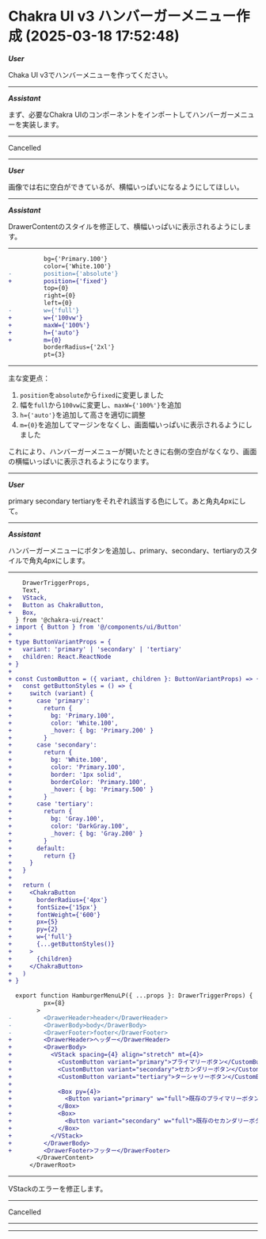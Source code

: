 <!-- Generated by SpecStory -->

# Chakra UI v3 ハンバーガーメニュー作成 (2025-03-18 17:52:48)

_**User**_

Chaka UI v3でハンバーメニューを作ってください。

---

_**Assistant**_

まず、必要なChakra UIのコンポーネントをインポートしてハンバーガーメニューを実装します。

---

Cancelled

---

_**User**_

画像では右に空白ができているが、横幅いっぱいになるようにしてほしい。

---

_**Assistant**_

DrawerContentのスタイルを修正して、横幅いっぱいに表示されるようにします。

---

```diff
          bg={'Primary.100'}
          color={'White.100'}
-         position={'absolute'}
+         position={'fixed'}
          top={0}
          right={0}
          left={0}
-         w={'full'}
+         w={'100vw'}
+         maxW={'100%'}
+         h={'auto'}
+         m={0}
          borderRadius={'2xl'}
          pt={3}
```

---

主な変更点：

1. `position`を`absolute`から`fixed`に変更しました
2. 幅を`full`から`100vw`に変更し、`maxW={'100%'}`を追加
3. `h={'auto'}`を追加して高さを適切に調整
4. `m={0}`を追加してマージンをなくし、画面幅いっぱいに表示されるようにしました

これにより、ハンバーガーメニューが開いたときに右側の空白がなくなり、画面の横幅いっぱいに表示されるようになります。

---

_**User**_

primary secondary tertiaryをそれぞれ該当する色にして。あと角丸4pxにして。

---

_**Assistant**_

ハンバーガーメニューにボタンを追加し、primary、secondary、tertiaryのスタイルで角丸4pxにします。

---

```diff
    DrawerTriggerProps,
    Text,
+   VStack,
+   Button as ChakraButton,
+   Box,
  } from '@chakra-ui/react'
+ import { Button } from '@/components/ui/Button'
+ 
+ type ButtonVariantProps = {
+   variant: 'primary' | 'secondary' | 'tertiary'
+   children: React.ReactNode
+ }
+ 
+ const CustomButton = ({ variant, children }: ButtonVariantProps) => {
+   const getButtonStyles = () => {
+     switch (variant) {
+       case 'primary':
+         return {
+           bg: 'Primary.100',
+           color: 'White.100',
+           _hover: { bg: 'Primary.200' }
+         }
+       case 'secondary':
+         return {
+           bg: 'White.100',
+           color: 'Primary.100',
+           border: '1px solid',
+           borderColor: 'Primary.100',
+           _hover: { bg: 'Primary.500' }
+         }
+       case 'tertiary':
+         return {
+           bg: 'Gray.100',
+           color: 'DarkGray.100',
+           _hover: { bg: 'Gray.200' }
+         }
+       default:
+         return {}
+     }
+   }
+ 
+   return (
+     <ChakraButton
+       borderRadius={'4px'}
+       fontSize={'15px'}
+       fontWeight={'600'}
+       px={5}
+       py={2}
+       w={'full'}
+       {...getButtonStyles()}
+     >
+       {children}
+     </ChakraButton>
+   )
+ }
  
  export function HamburgerMenuLP({ ...props }: DrawerTriggerProps) {
          px={8}
        >
-         <DrawerHeader>header</DrawerHeader>
-         <DrawerBody>body</DrawerBody>
-         <DrawerFooter>footer</DrawerFooter>
+         <DrawerHeader>ヘッダー</DrawerHeader>
+         <DrawerBody>
+           <VStack spacing={4} align="stretch" mt={4}>
+             <CustomButton variant="primary">プライマリーボタン</CustomButton>
+             <CustomButton variant="secondary">セカンダリーボタン</CustomButton>
+             <CustomButton variant="tertiary">ターシャリーボタン</CustomButton>
+             
+             <Box py={4}>
+               <Button variant="primary" w="full">既存のプライマリーボタン</Button>
+             </Box>
+             <Box>
+               <Button variant="secondary" w="full">既存のセカンダリーボタン</Button>
+             </Box>
+           </VStack>
+         </DrawerBody>
+         <DrawerFooter>フッター</DrawerFooter>
        </DrawerContent>
      </DrawerRoot>
```

---

VStackのエラーを修正します。

---

Cancelled

---



---

